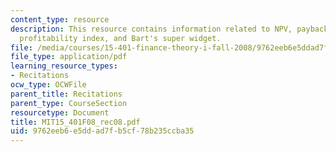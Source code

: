 ```yaml
---
content_type: resource
description: This resource contains information related to NPV, payback period, IRR,
  profitability index, and Bart's super widget.
file: /media/courses/15-401-finance-theory-i-fall-2008/9762eeb6e5ddad7fb5cf78b235ccba35_MIT15_401F08_rec08.pdf
file_type: application/pdf
learning_resource_types:
- Recitations
ocw_type: OCWFile
parent_title: Recitations
parent_type: CourseSection
resourcetype: Document
title: MIT15_401F08_rec08.pdf
uid: 9762eeb6-e5dd-ad7f-b5cf-78b235ccba35
---
```


